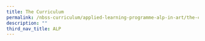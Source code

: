 ```yaml
---
title: The Curriculum
permalink: /nbss-curriculum/applied-learning-programme-alp-in-art/the-curriculum
description: ""
third_nav_title: ALP
---
```

